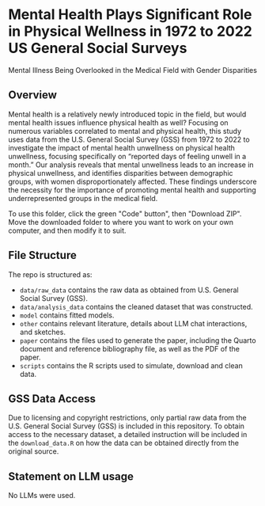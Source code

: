 # Mental Health Plays Significant Role in Physical Wellness in 1972 to 2022 US General Social Surveys
Mental Illness Being Overlooked in the Medical Field with Gender Disparities

## Overview

Mental health is a relatively newly introduced topic in the field, but would mental health issues influence physical health as well? Focusing on numerous variables correlated to mental and physical health, this study uses data from the U.S. General Social Survey (GSS) from 1972 to 2022 to investigate the impact of mental health unwellness on physical health unwellness, focusing specifically on “reported days of feeling unwell in a month.” Our analysis reveals that mental unwellness leads to an increase in physical unwellness, and identifies disparities between demographic groups, with women disproportionately affected. These findings underscore the necessity for the importance of promoting mental health and supporting underrepresented groups in the medical field.

To use this folder, click the green "Code" button", then "Download ZIP". Move the downloaded folder to where you want to work on your own computer, and then modify it to suit.


## File Structure

The repo is structured as:

-   `data/raw_data` contains the raw data as obtained from U.S. General Social Survey (GSS).
-   `data/analysis_data` contains the cleaned dataset that was constructed.
-   `model` contains fitted models. 
-   `other` contains relevant literature, details about LLM chat interactions, and sketches.
-   `paper` contains the files used to generate the paper, including the Quarto document and reference bibliography file, as well as the PDF of the paper. 
-   `scripts` contains the R scripts used to simulate, download and clean data.


## GSS Data Access
Due to licensing and copyright restrictions, only partial raw data from the U.S. General Social Survey (GSS) is included in this repository. To obtain access to the necessary dataset, a detailed instruction will be included in the `download_data.R` on how the data can be obtained directly from the original source.

## Statement on LLM usage
No LLMs were used.
